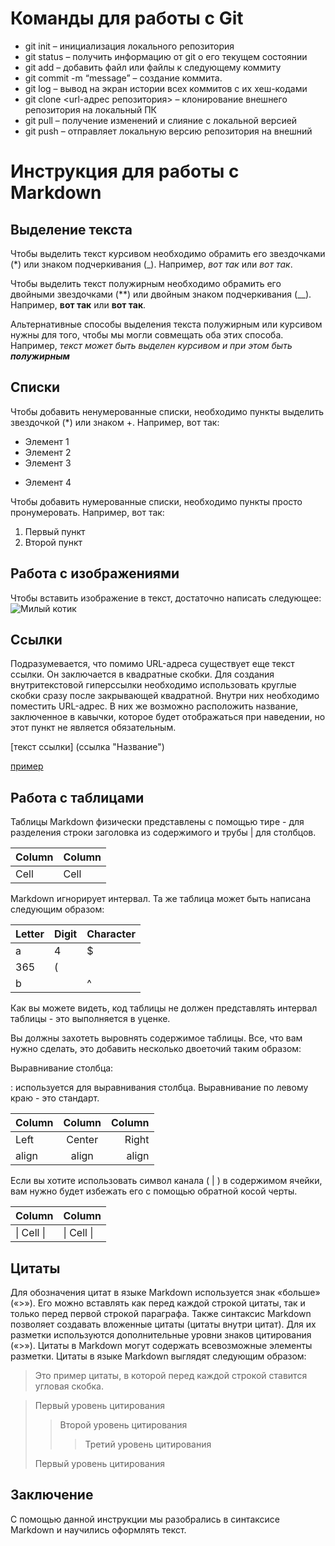 # Команды для работы с Git

+	git init – инициализация локального репозитория
+	git status – получить информацию от git о его текущем состоянии
+	git add – добавить файл или файлы к следующему коммиту
+	git commit -m “message” – создание коммита.
+	git log – вывод на экран истории всех коммитов с их хеш-кодами
+	git clone <url-адрес репозитория> – клонирование внешнего репозитория на  локальный ПК
+	git pull – получение изменений и слияние с локальной версией
+	git push – отправляет локальную версию репозитория на внешний


# Инструкция для работы с Markdown

## Выделение текста

Чтобы выделить текст курсивом необходимо обрамить его звездочками (*) или знаком подчеркивания (_). Например, *вот так* или _вот так_.

Чтобы выделить текст полужирным необходимо обрамить его двойными звездочками (**) или двойным знаком подчеркивания (__). Например, **вот так** или __вот так__.

Альтернативные способы выделения текста полужирным или курсивом нужны для того, чтобы мы могли совмещать оба этих способа. Например, _текст может быть выделен курсивом и при этом быть **полужирным**_

## Списки

Чтобы добавить ненумерованные списки, необходимо пункты выделить звездочкой (*) или знаком +.
Например, вот так:
* Элемент 1
* Элемент 2
* Элемент 3
+ Элемент 4

Чтобы добавить нумерованные списки, необходимо пункты просто пронумеровать.
Например, вот так:
1. Первый пункт
2. Второй пункт

## Работа с изображениями

Чтобы вставить изображение в текст, достаточно написать следующее: ![Милый котик](kotik1.jpg)

## Ссылки
Подразумевается, что помимо URL-адреса существует еще текст ссылки. Он заключается в квадратные скобки. Для создания внутритекстовой гиперссылки необходимо использовать круглые скобки сразу после закрывающей квадратной. Внутри них необходимо поместить URL-адрес. В них же возможно расположить название, заключенное в кавычки, которое будет отображаться при наведении, но этот пункт не является обязательным.

[текст ссылки] (ссылка "Название")

 [пример](https://gist.github.com/Jekins/2bf2d0638163f1294637#Links "Ссылка на руководство")

## Работа с таблицами

Таблицы Markdown физически представлены с помощью тире - для разделения строки заголовка из содержимого и трубы | для столбцов.

Column | Column
------ | ------
Cell   | Cell  

Markdown игнорирует интервал. Та же таблица может быть написана следующим образом:

Letter|Digit|Character
---|---|---
a|4|$
 |365|(
b| |^  
Как вы можете видеть, код таблицы не должен представлять интервал таблицы - это выполняется в уценке.

Вы должны захотеть выровнять содержимое таблицы. Все, что вам нужно сделать, это добавить несколько двоеточий таким образом:

Выравнивание столбца:

: используется для выравнивания столбца. Выравнивание по левому краю - это стандарт.

Column | Column | Column
:----- | :----: | -----:
Left   | Center | Right
align  | align  | align

Если вы хотите использовать символ канала ( | ) в содержимом ячейки, вам нужно будет избежать его с помощью обратной косой черты.

Column | Column
------ | ------
\| Cell \|| \| Cell \|  

## Цитаты

Для обозначения цитат в языке Markdown используется знак «больше» («>»). Его можно вставлять как перед каждой строкой цитаты, так и только перед первой строкой параграфа. Также синтаксис Markdown позволяет создавать вложенные цитаты (цитаты внутри цитат). Для их разметки используются дополнительные уровни знаков цитирования («>»). Цитаты в Markdown могут содержать всевозможные элементы разметки. Цитаты в языке Markdown выглядят следующим образом:

>Это пример цитаты,
>в которой перед каждой строкой
>ставится угловая скобка.

> Первый уровень цитирования
>> Второй уровень цитирования
>>> Третий уровень цитирования
>
>Первый уровень цитирования

## Заключение

С помощью данной инструкции мы разобрались в синтаксисе Markdown и научились оформлять текст.
